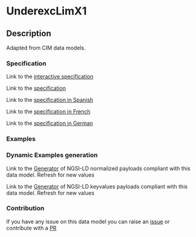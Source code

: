 # UnderexcLimX1

## Description 

Adapted from CIM data models. 
### Specification

Link to the [interactive specification](https://swagger.lab.fiware.org/?url=https://smart-data-models.github.io/dataModel.EnergyCIM/UnderexcLimX1/swagger.yaml)

Link to the [specification](https://smart-data-models.github.io/dataModel.EnergyCIM/UnderexcLimX1/doc/spec.md)

Link to the [specification in Spanish](https://smart-data-models.github.io/dataModel.EnergyCIM/UnderexcLimX1/doc/spec_ES.md)

Link to the [specification in French](https://smart-data-models.github.io/dataModel.EnergyCIM/UnderexcLimX1/doc/spec_FR.md)

Link to the [specification in German](https://smart-data-models.github.io/dataModel.EnergyCIM/UnderexcLimX1/doc/spec_DE.md)
### Examples
### Dynamic Examples generation

Link to the [Generator](https://smartdatamodels.org/extra/ngsi-ld_generator_v0.92.php?schemaUrl=https://raw.githubusercontent.com/smart-data-models/dataModel.EnergyCIM/master/UnderexcLimX1/schema.json&email=info@smartdatamodels.org) of NGSI-LD normalized payloads compliant with this data model. Refresh for new values

Link to the [Generator](https://smartdatamodels.org/extra/ngsi-ld_generator_keyvalues_v0.92.php?schemaUrl=https://raw.githubusercontent.com/smart-data-models/dataModel.EnergyCIM/master/UnderexcLimX1/schema.json&email=info@smartdatamodels.org) of NGSI-LD keyvalues payloads compliant with this data model. Refresh for new values
### Contribution

 If you have any issue on this data model you can raise an [issue](https://github.com/smart-data-models/dataModel.EnergyCIM/issues)  or contribute with a [PR](https://github.com/smart-data-models/dataModel.EnergyCIM/pulls)